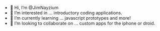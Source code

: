 - 👋 Hi, I’m @JimNayzium
- 👀 I’m interested in ... introductory coding applications.
- 🌱 I’m currently learning ... javascript prototypes and more!
- 💞️ I’m looking to collaborate on ... custom apps for the iphone or droid.

<!---
JimNayzium/JimNayzium is a ✨ special ✨ repository because its `README.md` (this file) appears on your GitHub profile.
You can click the Preview link to take a look at your changes.
--->
